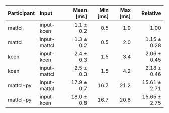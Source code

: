 | Participant | Input | Mean [ms] | Min [ms] | Max [ms] | Relative |
|:---|:---|---:|---:|---:|---:|
| mattcl | input-kcen | 1.1 ± 0.2 | 0.5 | 1.9 | 1.00 |
| mattcl | input-mattcl | 1.3 ± 0.2 | 0.5 | 2.0 | 1.15 ± 0.28 |
| kcen | input-kcen | 2.4 ± 0.3 | 1.5 | 3.4 | 2.06 ± 0.45 |
| kcen | input-mattcl | 2.5 ± 0.3 | 1.5 | 4.2 | 2.18 ± 0.46 |
| mattcl-py | input-mattcl | 17.9 ± 0.7 | 16.7 | 21.2 | 15.61 ± 2.71 |
| mattcl-py | input-kcen | 18.0 ± 0.8 | 16.7 | 20.8 | 15.65 ± 2.75 |
